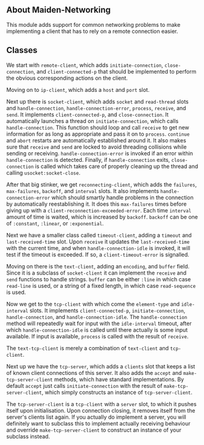 ## About Maiden-Networking
This module adds support for common networking problems to make implementing a client that has to rely on a remote connection easier.

## Classes
We start with `remote-client`, which adds `initiate-connection`, `close-connection`, and `client-connected-p` that should be implemented to perform the obvious corresponding actions on the client.

Moving on to `ip-client`, which adds a `host` and `port` slot.

Next up there is `socket-client`, which adds `socket` and `read-thread` slots and `handle-connection`, `handle-connection-error`, `process`, `receive`, and `send`. It implements `client-connected-p`, and `close-connection`. It automatically launches a thread on `initiate-connection`, which calls `handle-connection`. This function should loop and call `receive` to get new information for as long as appropriate and pass it on to `process`. `continue` and `abort` restarts are automatically established around it. It also makes sure that `receive` and `send` are locked to avoid threading collisions while sending or receiving. `handle-connection-error` is invoked if an error within `handle-connection` is detected. Finally, if `handle-connection` exits, `close-connection` is called which takes care of properly cleaning up the thread and calling `usocket:socket-close`.

After that big stinker, we get `reconnecting-client`, which adds the `failures`, `max-failures`, `backoff`, and `interval` slots. It also implements `handle-connection-error` which should smartly handle problems in the connection by automatically reestablishing it. It does this `max-failures` times before giving up with a `client-reconnection-exceeded-error`. Each time `interval` amount of time is waited, which is increased by `backoff`. `backoff` can be one of `:constant`, `:linear`, or `:exponential`.

Next we have a smaller class called `timeout-client`, adding a `timeout` and `last-received-time` slot. Upon `receive` it updates the `last-received-time` with the current time, and when `handle-connection-idle` is invoked, it will test if the timeout is exceeded. If so, a `client-timeout-error` is signalled.

Moving on there is the `text-client`, adding an `encoding`, and `buffer` field. Since it is a subclass of `socket-client` it can implement the `receive` and `send` functions to handle strings. `buffer` can be either `:line` in which case `read-line` is used, or a string of a fixed length, in which case `read-sequence` is used.

Now we get to the `tcp-client` with which come the `element-type` and `idle-interval` slots. It implements `client-connected-p`, `initiate-connection`, `handle-connection`, and `handle-connection-idle`. The `handle-connection` method will repeatedly wait for input with the `idle-interval` timeout, after which `handle-connection-idle` is called until there actually is some input available. If input is available, `process` is called with the result of `receive`. 

The `text-tcp-client` is merely a combination of `text-client` and `tcp-client`.

Next up we have the `tcp-server`, which adds a `clients` slot that keeps a list of known client connections of this server. It also adds the `accept` and `make-tcp-server-client` methods, which have standard implementations. By default `accept` just calls `initiate-connection` with the result of `make-tcp-server-client`, which simply constructs an instance of `tcp-server-client`.

The `tcp-server-client` is a `tcp-client` with a `server` slot, to which it pushes itself upon initialisation. Upon connection closing, it removes itself from the server's clients list again. If you actually do implement a server, you will definitely want to subclass this to implement actually receiving behaviour and override `make-tcp-server-client` to construct an instance of your subclass instead.
